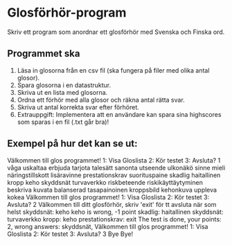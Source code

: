 # Glosförhör-program
Skriv ett program som anordnar ett glosförhör med Svenska och Finska ord.

## Programmet ska

1. Läsa in glosorna från en csv fil (ska fungera på filer med olika antal glosor).
2. Spara glosorna i en datastruktur.
3. Skriva ut en lista med glosorna.
4. Ordna ett förhör med alla glosor och räkna antal rätta svar.
4. Skriva ut antal korrekta svar efter förhöret.
5. Extrauppgift: Implementera att en användare kan spara sina highscores som sparas i en fil (.txt går bra)!

## Exempel på hur det kan se ut:

   Välkommen till glos programmet!
   1: Visa Gloslista
   2: Kör testet
   3: Avsluta?
   1
   våga                uskaltaa
   erbjuda             tarjota
   talesätt            sanonta
   utseende            ulkonäkö
   sinne               mieli
   näringstillskott    lisäravinne
   prestationskrav     suorituspaine
   skadlig             haitallinen
   kropp               keho
   skyddsnät           turvaverkko
   riskbeteende        riskikäyttäytyminen
   beskriva            kuvata
   balanserad          tasapainoinen
   kroppsbild          kehonkuva
   uppleva             kokea
   Välkommen till glos programmet!
   1: Visa Gloslista
   2: Kör testet
   3: Avsluta?
   2
   Välkommen till ditt glosförhör, skriv 'exit' för tt avsluta när som helst
   skyddsnät: keho
   keho is wrong, -1 point
   skadlig: haitallinen
   skyddsnät: turvaverkko
   kropp: keho
   prestationskrav: exit
   The test is done, your points: 2, wrong answers: skyddsnät,
   Välkommen till glos programmet!
   1: Visa Gloslista
   2: Kör testet
   3: Avsluta?
   3
   Bye Bye!
